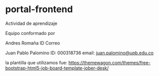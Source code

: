 # portal-frontend
Actividad de aprendizaje

Equipo conformado por

Andres Romaña
ID
Correo

Juan Pablo Palomino
ID: 000318736
email: juan.palomino@upb.edu.co

la plantilla que utilizamos fue: https://themewagon.com/themes/free-bootstrap-html5-job-board-template-jober-desk/



